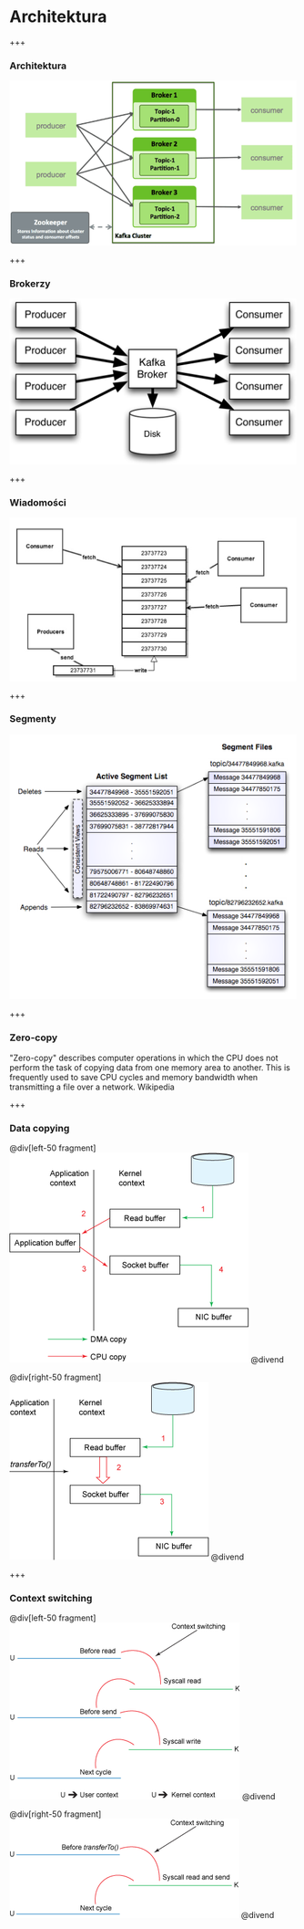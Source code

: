 
# Architektura


+++
### Architektura
![](assets/img/kafka/architecture/Kafka-Broker-Diagram.png)



+++
### Brokerzy
![](assets/img/kafka/architecture/broker-on-disk.png)



+++
### Wiadomości
![](assets/img/kafka/architecture/messages.jpg)



+++
### Segmenty
![](assets/img/kafka/architecture/segments.png)


+++
### Zero-copy
"Zero-copy" describes computer operations in which the CPU does not perform the task of copying data from one memory area to another. This is frequently used to save CPU cycles and memory bandwidth when transmitting a file over a network. Wikipedia



+++
### Data copying

@div[left-50 fragment]
![](assets/img/kafka/architecture/traditional-data-copying.gif)
@divend

@div[right-50 fragment]
![](assets/img/kafka/architecture/zero-copy-data-copying.gif)
@divend



+++
### Context switching

@div[left-50 fragment]
![](assets/img/kafka/architecture/traditional-context-switching.gif)
@divend

@div[right-50 fragment]
![](assets/img/kafka/architecture/zero-copy-context-switching.gif)
@divend